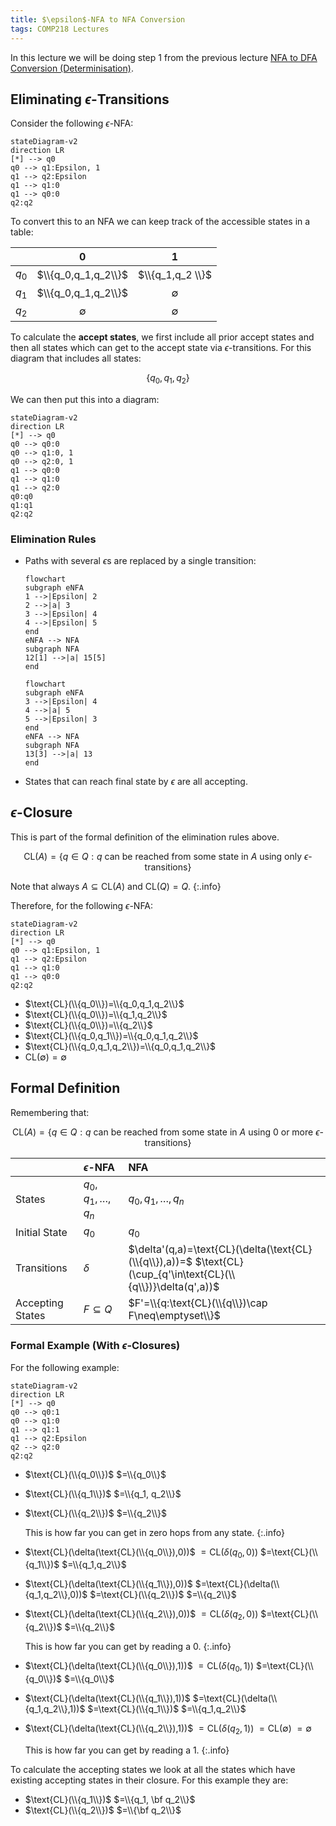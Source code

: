 ```yaml
---
title: $\epsilon$-NFA to NFA Conversion
tags: COMP218 Lectures
---
```

In this lecture we will be doing step 1 from the previous lecture [NFA to DFA Conversion (Determinisation)]({{site.baseurl}}/comp218/lectures/2021/10/04/1.html).

## Eliminating $\epsilon$-Transitions
Consider the following $\epsilon$-NFA:

```mermaid
stateDiagram-v2
direction LR
[*] --> q0
q0 --> q1:Epsilon, 1
q1 --> q2:Epsilon
q1 --> q1:0
q1 --> q0:0
q2:q2
```

To convert this to an NFA we can keep track of the accessible states in a table:

| | 0 | 1 |
| :-: | :-: | :-: |
| $q_0$ | $\\{q_0,q_1,q_2\\}$ | $\\{q_1,q_2 \\}$ | 
| $q_1$ | $\\{q_0,q_1,q_2\\}$ | $\emptyset$ |
| $q_2$ | $\emptyset$ | $\emptyset$ |

To calculate the **accept states**, we first include all prior accept states and then all states which can get to the accept state via $\epsilon$-transitions. For this diagram that includes all states:

$$\{q_0, q_1, q_2\}$$

We can then put this into a diagram:

```mermaid
stateDiagram-v2
direction LR
[*] --> q0
q0 --> q0:0
q0 --> q1:0, 1
q0 --> q2:0, 1
q1 --> q0:0
q1 --> q1:0
q1 --> q2:0
q0:q0
q1:q1
q2:q2
```

### Elimination Rules
* Paths with several $\epsilon$s are replaced by a single transition:

	```mermaid
	flowchart
	subgraph eNFA
	1 -->|Epsilon| 2
	2 -->|a| 3
	3 -->|Epsilon| 4
	4 -->|Epsilon| 5
	end
	eNFA --> NFA
	subgraph NFA
	12[1] -->|a| 15[5]
	end
	```

	```mermaid
	flowchart
	subgraph eNFA
	3 -->|Epsilon| 4
	4 -->|a| 5
	5 -->|Epsilon| 3
	end
	eNFA --> NFA
	subgraph NFA
	13[3] -->|a| 13
	end
	```

* States that can reach final state by $\epsilon$ are all accepting.

## $\epsilon$-Closure
This is part of the formal definition of the elimination rules above.

$$\text{CL}(A)=\{q\in Q:q\text{ can be reached from some state in } A \text{ using only } \epsilon\text{-transitions}\}$$

Note that always $A\subseteq \text{CL}(A)$ and $\text{CL}(Q)=Q$.
{:.info}

Therefore, for the following $\epsilon$-NFA:

```mermaid
stateDiagram-v2
direction LR
[*] --> q0
q0 --> q1:Epsilon, 1
q1 --> q2:Epsilon
q1 --> q1:0
q1 --> q0:0
q2:q2
```

* $\text{CL}(\\{q_0\\})=\\{q_0,q_1,q_2\\}$
* $\text{CL}(\\{q_0\\})=\\{q_1,q_2\\}$
* $\text{CL}(\\{q_0\\})=\\{q_2\\}$
* $\text{CL}(\\{q_0,q_1\\})=\\{q_0,q_1,q_2\\}$
* $\text{CL}(\\{q_0,q_1,q_2\\})=\\{q_0,q_1,q_2\\}$
* $\text{CL}(\emptyset)=\emptyset$

## Formal Definition
Remembering that:

$$\text{CL}(A)=\{q\in Q:q\text{ can be reached from some state in } A \text{ using 0 or more } \epsilon\text{-transitions}\}$$

| | $\epsilon$-NFA | NFA |
| :-- | :-- | :-- |
| States | $q_0,q_1,\ldots,q_n$ | $q_0,q_1,\ldots,q_n$ |
| Initial State | $q_0$ | $q_0$ |
| Transitions | $\delta$ | $\delta'(q,a)=\text{CL}(\delta(\text{CL}(\\{q\\}),a))=$ $\text{CL}(\cup_{q'\in\text{CL}(\\{q\\})}\delta(q',a))$ |
| Accepting States | $F\subseteq Q$ | $F'=\\{q:\text{CL}(\\{q\\})\cap F\neq\emptyset\\}$ |

### Formal Example (With $\epsilon$-Closures)
For the following example:

```mermaid
stateDiagram-v2
direction LR
[*] --> q0
q0 --> q0:1
q0 --> q1:0
q1 --> q1:1
q1 --> q2:Epsilon
q2 --> q2:0
q2:q2
```

* $\text{CL}(\\{q_0\\})$ $=\\{q_0\\}$
* $\text{CL}(\\{q_1\\})$ $=\\{q_1, q_2\\}$
* $\text{CL}(\\{q_2\\})$ $=\\{q_2\\}$

	This is how far you can get in zero hops from any state.
	{:.info}
	
* $\text{CL}(\delta(\text{CL}(\\{q_0\\}),0))$ $=\text{CL}(\delta(q_0,0))$ $=\text{CL}(\\{q_1\\})$ $=\\{q_1,q_2\\}$
* $\text{CL}(\delta(\text{CL}(\\{q_1\\}),0))$ $=\text{CL}(\delta(\\{q_1,q_2\\},0))$ $=\text{CL}(\\{q_2\\})$ $=\\{q_2\\}$
* $\text{CL}(\delta(\text{CL}(\\{q_2\\}),0))$ $=\text{CL}(\delta(q_2,0))$ $=\text{CL}(\\{q_2\\})$ $=\\{q_2\\}$


	This is how far you can get by reading a 0.
	{:.info}

* $\text{CL}(\delta(\text{CL}(\\{q_0\\}),1))$ $=\text{CL}(\delta(q_0,1))$ $=\text{CL}(\\{q_0\\})$ $=\\{q_0\\}$
* $\text{CL}(\delta(\text{CL}(\\{q_1\\}),1))$ $=\text{CL}(\delta(\\{q_1,q_2\\},1))$ $=\text{CL}(\\{q_1\\})$ $=\\{q_1,q_2\\}$
* $\text{CL}(\delta(\text{CL}(\\{q_2\\}),1))$ $=\text{CL}(\delta(q_2,1))$ $=\text{CL}(\emptyset)$ $=\emptyset$


	This is how far you can get by reading a 1.
	{:.info}
	
To calculate the accepting states we look at all the states which have existing accepting states in their closure. For this example they are:

* $\text{CL}(\\{q_1\\})$ $=\\{q_1, \bf q_2\\}$
* $\text{CL}(\\{q_2\\})$ $=\\{\bf q_2\\}$
